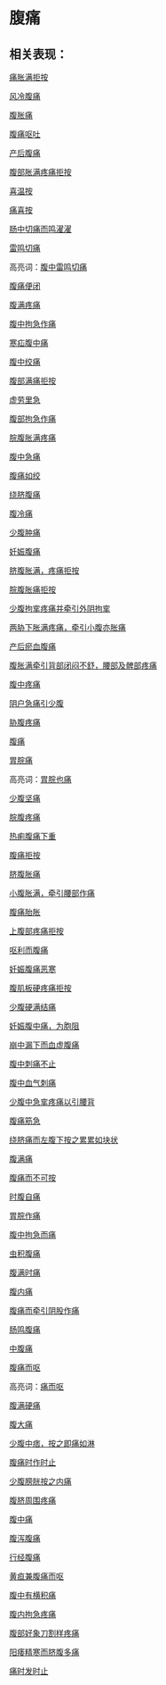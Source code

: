 # 腹痛

## 相关表现：

[痛胀满拒按](https://zuoye.gmzyh.com/search?key=痛胀满拒按)
[风冷腹痛](https://zuoye.gmzyh.com/search?key=风冷腹痛)
[腹胀痛](https://zuoye.gmzyh.com/search?key=腹胀痛)
[腹痛呕吐](https://zuoye.gmzyh.com/search?key=腹痛呕吐)
[产后腹痛](https://zuoye.gmzyh.com/search?key=产后腹痛)
[腹部胀满疼痛拒按](https://zuoye.gmzyh.com/search?key=腹部胀满疼痛拒按)
[喜温按](https://zuoye.gmzyh.com/search?key=喜温按)
[痛喜按](https://zuoye.gmzyh.com/search?key=痛喜按)
[肠中切痛而鸣濯濯](https://zuoye.gmzyh.com/search?key=肠中切痛而鸣濯濯)
[雷鸣切痛](https://zuoye.gmzyh.com/search?key=雷鸣切痛)
高亮词：[腹中雷鸣切痛](https://zuoye.gmzyh.com/search?key=腹中雷鸣切痛)  
[腹痛便闭](https://zuoye.gmzyh.com/search?key=腹痛便闭)
[腹满疼痛](https://zuoye.gmzyh.com/search?key=腹满疼痛)
[腹中拘急作痛](https://zuoye.gmzyh.com/search?key=腹中拘急作痛)
[寒疝腹中痛](https://zuoye.gmzyh.com/search?key=寒疝腹中痛)
[腹中绞痛](https://zuoye.gmzyh.com/search?key=腹中绞痛)
[腹部满痛拒按](https://zuoye.gmzyh.com/search?key=腹部满痛拒按)
[虚劳里急](https://zuoye.gmzyh.com/search?key=虚劳里急)
[腹部拘急作痛](https://zuoye.gmzyh.com/search?key=腹部拘急作痛)
[脘腹胀满疼痛](https://zuoye.gmzyh.com/search?key=脘腹胀满疼痛)
[腹中急痛](https://zuoye.gmzyh.com/search?key=腹中急痛)
[腹痛如绞](https://zuoye.gmzyh.com/search?key=腹痛如绞)
[绕脐腹痛](https://zuoye.gmzyh.com/search?key=绕脐腹痛)
[腹冷痛](https://zuoye.gmzyh.com/search?key=腹冷痛)
[少腹肿痛](https://zuoye.gmzyh.com/search?key=少腹肿痛)
[妊娠腹痛](https://zuoye.gmzyh.com/search?key=妊娠腹痛)
[脐腹胀满，疼痛拒按](https://zuoye.gmzyh.com/search?key=脐腹胀满，疼痛拒按)
[脘腹胀痛拒按](https://zuoye.gmzyh.com/search?key=脘腹胀痛拒按)
[少腹拘挛疼痛并牵引外阴拘挛](https://zuoye.gmzyh.com/search?key=少腹拘挛疼痛并牵引外阴拘挛)
[两胁下胀满疼痛，牵引小腹亦胀痛](https://zuoye.gmzyh.com/search?key=两胁下胀满疼痛，牵引小腹亦胀痛)
[产后瘀血腹痛](https://zuoye.gmzyh.com/search?key=产后瘀血腹痛)
[腹胀满牵引背部闭闷不舒，腰部及髀部疼痛](https://zuoye.gmzyh.com/search?key=腹胀满牵引背部闭闷不舒，腰部及髀部疼痛)
[腹中疼痛](https://zuoye.gmzyh.com/search?key=腹中疼痛)
[阴户急痛引少腹](https://zuoye.gmzyh.com/search?key=阴户急痛引少腹)
[胁腹疼痛](https://zuoye.gmzyh.com/search?key=胁腹疼痛)
[腹痛](https://zuoye.gmzyh.com/search?key=腹痛)
[胃脘痛](https://zuoye.gmzyh.com/search?key=胃脘痛)
高亮词：[胃脘也痛](https://zuoye.gmzyh.com/search?key=胃脘也痛)  
[少腹坚痛](https://zuoye.gmzyh.com/search?key=少腹坚痛)
[脘腹疼痛](https://zuoye.gmzyh.com/search?key=脘腹疼痛)
[热痢腹痛下重](https://zuoye.gmzyh.com/search?key=热痢腹痛下重)
[腹痛拒按](https://zuoye.gmzyh.com/search?key=腹痛拒按)
[脐腹胀痛](https://zuoye.gmzyh.com/search?key=脐腹胀痛)
[小腹胀满，牵引腰部作痛](https://zuoye.gmzyh.com/search?key=小腹胀满，牵引腰部作痛)
[腹痛胎胀](https://zuoye.gmzyh.com/search?key=腹痛胎胀)
[上腹部疼痛拒按](https://zuoye.gmzyh.com/search?key=上腹部疼痛拒按)
[呕利而腹痛](https://zuoye.gmzyh.com/search?key=呕利而腹痛)
[妊娠腹痛恶寒](https://zuoye.gmzyh.com/search?key=妊娠腹痛恶寒)
[腹肌板硬疼痛拒按](https://zuoye.gmzyh.com/search?key=腹肌板硬疼痛拒按)
[少腹硬满结痛](https://zuoye.gmzyh.com/search?key=少腹硬满结痛)
[妊娠腹中痛，为胞阻](https://zuoye.gmzyh.com/search?key=妊娠腹中痛，为胞阻)
[崩中漏下而血虚腹痛](https://zuoye.gmzyh.com/search?key=崩中漏下而血虚腹痛)
[腹中刺痛不止](https://zuoye.gmzyh.com/search?key=腹中刺痛不止)
[腹中血气刺痛](https://zuoye.gmzyh.com/search?key=腹中血气刺痛)
[少腹中急挛疼痛以引腰背](https://zuoye.gmzyh.com/search?key=少腹中急挛疼痛以引腰背)
[腹痛筋急](https://zuoye.gmzyh.com/search?key=腹痛筋急)
[绕脐痛而左腹下按之累累如块状](https://zuoye.gmzyh.com/search?key=绕脐痛而左腹下按之累累如块状)
[腹满痛](https://zuoye.gmzyh.com/search?key=腹满痛)
[腹痛而不可按](https://zuoye.gmzyh.com/search?key=腹痛而不可按)
[时腹自痛](https://zuoye.gmzyh.com/search?key=时腹自痛)
[胃脘作痛](https://zuoye.gmzyh.com/search?key=胃脘作痛)
[腹中拘急而痛](https://zuoye.gmzyh.com/search?key=腹中拘急而痛)
[虫积腹痛](https://zuoye.gmzyh.com/search?key=虫积腹痛)
[腹满时痛](https://zuoye.gmzyh.com/search?key=腹满时痛)
[腹内痛](https://zuoye.gmzyh.com/search?key=腹内痛)
[腹痛而牵引阴股作痛](https://zuoye.gmzyh.com/search?key=腹痛而牵引阴股作痛)
[肠鸣腹痛](https://zuoye.gmzyh.com/search?key=肠鸣腹痛)
[中腹痛](https://zuoye.gmzyh.com/search?key=中腹痛)
[腹痛而呕](https://zuoye.gmzyh.com/search?key=腹痛而呕)
高亮词：[痛而呕](https://zuoye.gmzyh.com/search?key=痛而呕)  
[腹满硬痛](https://zuoye.gmzyh.com/search?key=腹满硬痛)
[腹大痛](https://zuoye.gmzyh.com/search?key=腹大痛)
[少腹中痞，按之即痛如淋](https://zuoye.gmzyh.com/search?key=少腹中痞，按之即痛如淋)
[腹痛时作时止](https://zuoye.gmzyh.com/search?key=腹痛时作时止)
[少腹膀胱按之内痛](https://zuoye.gmzyh.com/search?key=少腹膀胱按之内痛)
[腹脐周围疼痛](https://zuoye.gmzyh.com/search?key=腹脐周围疼痛)
[腹中痛](https://zuoye.gmzyh.com/search?key=腹中痛)
[腹泻腹痛](https://zuoye.gmzyh.com/search?key=腹泻腹痛)
[行经腹痛](https://zuoye.gmzyh.com/search?key=行经腹痛)
[黄疸兼腹痛而呕](https://zuoye.gmzyh.com/search?key=黄疸兼腹痛而呕)
[腹中有横积痛](https://zuoye.gmzyh.com/search?key=腹中有横积痛)
[腹内拘急疼痛](https://zuoye.gmzyh.com/search?key=腹内拘急疼痛)
[腹部好象刀割样疼痛](https://zuoye.gmzyh.com/search?key=腹部好象刀割样疼痛)
[阳痿精寒而脐腹多痛](https://zuoye.gmzyh.com/search?key=阳痿精寒而脐腹多痛)
[痛时发时止](https://zuoye.gmzyh.com/search?key=痛时发时止)